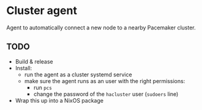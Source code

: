# Cluster agent

Agent to automatically connect a new node to a nearby Pacemaker cluster.

## TODO

-   Build & release
-   Install:
    -   run the agent as a cluster systemd service
    -   make sure the agent runs as an user with the right permissions:
        -   run `pcs`
        -   change the password of the `hacluster` user (`sudoers` line)
-   Wrap this up into a NixOS package
